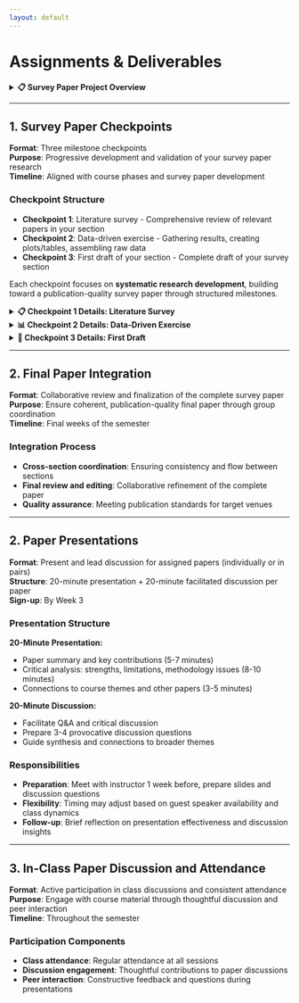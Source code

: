 ```yaml
---
layout: default
---
```


# Assignments & Deliverables

<details>
<summary><strong>📋 Survey Paper Project Overview</strong></summary>

<br>

**We are creating the definitive cross-stack survey on "Agentic AI for Computer Systems Design"** - the first comprehensive analysis that examines how AI agents are transforming computer systems design across the complete computing stack, from software optimization to chip design.

<br>

**Why This Matters**: Current research is fragmented across venues (ISCA, MICRO, DAC, MLSys, ICLR). No one has written the systematic cross-stack analysis that shows how these methodologies connect and where the field is heading holistically.

<br>

**Target Impact**: Publication-quality paper suitable for top-tier venues like ISCA, MICRO, or Computer Architecture Letters.

### Tentative Paper Outline (20-25 pages)

**"Agentic AI for Computer Systems Design: A Holistic Cross-Stack Perspective"**

**1. Introduction** (1-2 pages)
- Problem motivation: Why generative AI changes everything for systems design
- Cross-stack perspective and unique contributions of this survey

**2. Background** (2-3 pages)
- Focus on **generative/agentic AI** (LLMs, diffusion models, RL agents)
- Distinction from traditional ML-driven approaches (which have existing surveys)
- Evolution from heuristic-based → ML-driven → agentic design paradigms

**3. Related Work** (2-3 pages)
- Existing surveys on ML for systems (what we're NOT doing)
- Gap analysis: Why cross-stack agentic perspective is missing
- Positioning our unique contribution

**4. Agentic AI for Software Systems** (3-4 pages)
- Code generation, optimization, and performance engineering
- *Team Focus: Software vertical*

**5. Agentic AI for Architecture Design** (3-4 pages)  
- Performance prediction, design space exploration, and accelerator design
- *Team Focus: Architecture vertical*

**6. Agentic AI for Physical Implementation** (3-4 pages)
- RTL synthesis, placement & routing, and verification
- *Team Focus: EDA vertical*

**7. Cross-Stack Integration & Future Directions** (2-3 pages)
- Methodological connections and system-level insights
- Research gaps and opportunities

**8. Conclusion** (1 page)
- Summary of key findings and impact

### Project Structure & Timeline

**Survey Paper Pipeline**: The project follows a structured pipeline that aligns with course learning phases, allowing students to research topics as they learn them in class.

<div class="mermaid">
flowchart TD
    A["Week 1-2: Course Setup<br/>Group Formation"] --> B["AI for Software<br/>(3-5 students per group)"]
    A --> C["AI for Architecture<br/>(3-5 students per group)"]
    A --> D["AI for Chip Design<br/>(3-5 students per group)"]
    
    B --> F1["📋 Checkpoint 1: Literature Survey"]
    C --> F2["📋 Checkpoint 1: Literature Survey"]
    D --> F3["📋 Checkpoint 1: Literature Survey"]
    
    F1 --> G1["📊 Checkpoint 2: Data-Driven Exercise"]
    F2 --> G2["📊 Checkpoint 2: Data-Driven Exercise"]
    F3 --> G3["📊 Checkpoint 2: Data-Driven Exercise"]
    
    G1 --> H1["📖 Checkpoint 3: First Draft"]
    G2 --> H2["📖 Checkpoint 3: First Draft"]
    G3 --> H3["📖 Checkpoint 3: First Draft"]
    
    H1 --> I["🎯 Final Integration"]
    H2 --> I
    H3 --> I
    
    I --> J["🎯 Dec 1: Final Presentations<br/>Complete Survey Paper"]
    
    style F1 fill:#e1f5fe
    style F2 fill:#e1f5fe
    style F3 fill:#e1f5fe
    style G1 fill:#f3e5f5
    style G2 fill:#f3e5f5
    style G3 fill:#f3e5f5
    style H1 fill:#e8f5e8
    style H2 fill:#e8f5e8
    style H3 fill:#e8f5e8
    style J fill:#fff3e0
</div>

</details>

---

## 1. Survey Paper Checkpoints

**Format**: Three milestone checkpoints  
**Purpose**: Progressive development and validation of your survey paper research  
**Timeline**: Aligned with course phases and survey paper development

### Checkpoint Structure
- **Checkpoint 1**: Literature survey - Comprehensive review of relevant papers in your section
- **Checkpoint 2**: Data-driven exercise - Gathering results, creating plots/tables, assembling raw data  
- **Checkpoint 3**: First draft of your section - Complete draft of your survey section

Each checkpoint focuses on **systematic research development**, building toward a publication-quality survey paper through structured milestones.

<details>
<summary><strong>📋 Checkpoint 1 Details: Literature Survey</strong></summary>

**Deliverable**: Comprehensive review of relevant papers in your section (4-5 pages)  
**Requirements**:
- 20-25 key papers identified with data extraction plan
- Cross-cutting themes and quantitative analysis opportunities identified
- Detailed plan for tables/figures to be generated from existing data
- Methodology for data collection and analysis documented

</details>

<details>
<summary><strong>📊 Checkpoint 2 Details: Data-Driven Exercise</strong></summary>

**Deliverable**: Technical results with generated tables and figures (10-12 pages)  
**Requirements**:
- Completed data analysis with generated tables and figures
- Comparative analysis revealing new insights from existing literature
- Draft survey sections with quantitative findings integrated
- Cross-references and data connections to other sections identified

</details>

<details>
<summary><strong>📖 Checkpoint 3 Details: First Draft</strong></summary>

**Deliverable**: Complete draft of your survey section (12-15 pages)  
**Requirements**:
- Comprehensive cross-stack analysis with data-driven insights
- Quantitative analysis seamlessly integrated into narrative
- Cross-cutting themes supported by comparative data and visualizations
- Future research directions based on identified gaps and trends

</details>

---

## 2. Final Paper Integration

**Format**: Collaborative review and finalization of the complete survey paper  
**Purpose**: Ensure coherent, publication-quality final paper through group coordination  
**Timeline**: Final weeks of the semester

### Integration Process
- **Cross-section coordination**: Ensuring consistency and flow between sections
- **Final review and editing**: Collaborative refinement of the complete paper
- **Quality assurance**: Meeting publication standards for target venues

---

## 2. Paper Presentations

**Format**: Present and lead discussion for assigned papers (individually or in pairs)  
**Structure**: 20-minute presentation + 20-minute facilitated discussion per paper  
**Sign-up**: By Week 3

### Presentation Structure
**20-Minute Presentation:**
- Paper summary and key contributions (5-7 minutes)
- Critical analysis: strengths, limitations, methodology issues (8-10 minutes)
- Connections to course themes and other papers (3-5 minutes)

**20-Minute Discussion:**
- Facilitate Q&A and critical discussion
- Prepare 3-4 provocative discussion questions
- Guide synthesis and connections to broader themes

### Responsibilities
- **Preparation**: Meet with instructor 1 week before, prepare slides and discussion questions
- **Flexibility**: Timing may adjust based on guest speaker availability and class dynamics
- **Follow-up**: Brief reflection on presentation effectiveness and discussion insights

---

## 3. In-Class Paper Discussion and Attendance

**Format**: Active participation in class discussions and consistent attendance  
**Purpose**: Engage with course material through thoughtful discussion and peer interaction  
**Timeline**: Throughout the semester

### Participation Components
- **Class attendance**: Regular attendance at all sessions
- **Discussion engagement**: Thoughtful contributions to paper discussions
- **Peer interaction**: Constructive feedback and questions during presentations



